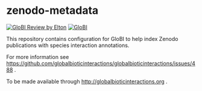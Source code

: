 # zenodo-metadata
[![GloBI Review by Elton](../../actions/workflows/review.yml/badge.svg)](../../actions/workflows/review.yml) [![GloBI](http://api.globalbioticinteractions.org/interaction.svg?accordingTo=globi:globalbioticinteractions/zenodo-metadata)](http://globalbioticinteractions.org/?accordingTo=globi:globalbioticinteractions/zenodo-metadata)

This repository contains configuration for GloBI to help index Zenodo publications with species interaction annotations.

For more information see https://github.com/globalbioticinteractions/globalbioticinteractions/issues/488 .

To be made available through http://globalbioticinteractions.org .

